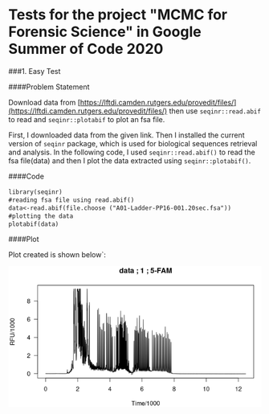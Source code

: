 # Tests for the project "MCMC for Forensic Science" in Google Summer of Code 2020

###1. Easy Test

####Problem Statement

Download data from [https://lftdi.camden.rutgers.edu/provedit/files/](https://lftdi.camden.rutgers.edu/provedit/files/) then use `seqinr::read.abif` to read and `seqinr::plotabif` to plot an fsa file.

First, I downloaded data from the given link. Then I installed the current version of `seqinr` package, which is used for biological sequences retrieval and analysis. In the following code, I used `seqinr::read.abif()` to read the fsa file(data) and then I plot the data extracted using `seqinr::plotabif()`.

####Code

```
library(seqinr)
#reading fsa file using read.abif()
data<-read.abif(file.choose ("A01-Ladder-PP16-001.20sec.fsa"))
#plotting the data
plotabif(data)
```
####Plot

Plot created is shown below`:

![](Easy_Test/easytest_output.png)
